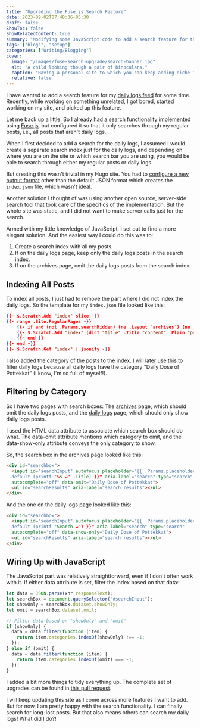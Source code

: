 ```yaml
---
title: "Upgrading the Fuse.js Search Feature"
date: 2023-09-02T07:48:36+05:30
draft: false
ShowToc: false
ShowRelatedContent: true
summary: "Modifying some JavaScript code to add a search feature for the daily logs page."
tags: ["blogs", "setup"]
categories: ["Writing/Blogging"]
cover:
  image: "/images/fuse-search-upgrade/search-banner.jpg"
  alt: "A child looking though a pair of binoculars."
  caption: "Having a personal site to which you can keep adding niche features is quite fun."
  relative: false
---
```


I have wanted to add a search feature for my [daily logs feed](/dailies/) for some time. Recently, while working on something unrelated, I got bored, started working on my site, and picked up this feature.

Let me back up a little. So I [already had a search functionality implemented](/archives/) using [Fuse.js](https://www.fusejs.io/), but configured it so that it only searches through my regular posts, i.e., all posts that aren't daily logs.

When I first decided to add a search for the daily logs, I assumed I would create a separate search index just for the daily logs, and depending on where you are on the site or which search bar you are using, you would be able to search through either my regular posts or daily logs.

But creating this wasn't trivial in my Hugo site. You had to [configure a new output format](https://xdeb.org/post/2017/make-hugo-generate-a-json-search-index-and-json-feed/) other than the default JSON format which creates the `index.json` file, which wasn't ideal.

Another solution I thought of was using another open source, server-side search tool that took care of the specifics of the implementation. But the whole site was static, and I did not want to make server calls just for the search.

Armed with my little knowledge of JavaScript, I set out to find a more elegant solution. And the easiest way I could do this was to:

1. Create a search index with all my posts.
2. If on the daily logs page, keep only the daily logs posts in the search index.
3. If on the archives page, omit the daily logs posts from the search index.

## Indexing All Posts

To index all posts, I just had to remove the part where I did not index the daily logs. So the template for my `index.json` file looked like this:

```json {title="index.json"}
{{- $.Scratch.Add "index" slice -}}
{{- range .Site.RegularPages -}}
    {{- if and (not .Params.searchHidden) (ne .Layout `archives`) (ne .Layout `dailies`) (ne .Layout `stats`) (ne .Layout `about`) (ne .Layout `search`) (ne .Layout `subscribe`) }}
    {{- $.Scratch.Add "index" (dict "title" .Title "content" .Plain "permalink" .Permalink "summary" .Summary "categories" .Params.categories) -}}
    {{- end }}
{{- end -}}
{{- $.Scratch.Get "index" | jsonify -}}
```

I also added the category of the posts to the index. I will later use this to filter daily logs because all daily logs have the category "Daily Dose of Pottekkat" (I know, I'm so full of myself!).

## Filtering by Category

So I have two pages with search boxes: The [archives](/archives/) page, which should omit the daily logs posts, and the [daily logs](/dailies/) page, which should only show daily logs posts.

I used the HTML data attribute to associate which search box should do what. The data-omit attribute mentions which category to omit, and the data-show-only attribute conveys the only category to show.

So, the search box in the archives page looked like this:

```html {title="archives.html"}
<div id="searchbox">
  <input id="searchInput" autofocus placeholder="{{ .Params.placeholder |
  default (printf "%s ↵" .Title) }}" aria-label="search" type="search"
  autocomplete="off" data-omit="Daily Dose of Pottekkat">
  <ul id="searchResults" aria-label="search results"></ul>
</div>
```

And the one on the daily logs page looked like this:

```html {title="dailies.html"}
<div id="searchbox">
  <input id="searchInput" autofocus placeholder="{{ .Params.placeholder |
  default (printf "Search ↵") }}" aria-label="search" type="search"
  autocomplete="off" data-show-only="Daily Dose of Pottekkat">
  <ul id="searchResults" aria-label="search results"></ul>
</div>
```

## Wiring Up with JavaScript

The JavaScript part was relatively straightforward, even if I don't often work with it. If either data attribute is set, filter the index based on that data:

```js
let data = JSON.parse(xhr.responseText);
let searchBox = document.querySelector("#searchInput");
let showOnly = searchBox.dataset.showOnly;
let omit = searchBox.dataset.omit;

// Filter data based on "showOnly" and "omit"
if (showOnly) {
  data = data.filter(function (item) {
    return item.categories.indexOf(showOnly) !== -1;
  });
} else if (omit) {
  data = data.filter(function (item) {
    return item.categories.indexOf(omit) === -1;
  });
}
```

I added a bit more things to tidy everything up. The complete set of upgrades can be found in [this pull request](https://github.com/pottekkat/personal-website/pull/96).

I will keep updating this site as I come across more features I want to add. But for now, I am pretty happy with the search functionality. I can finally search for long-lost posts. But that also means others can search my daily logs! What did I do?!

